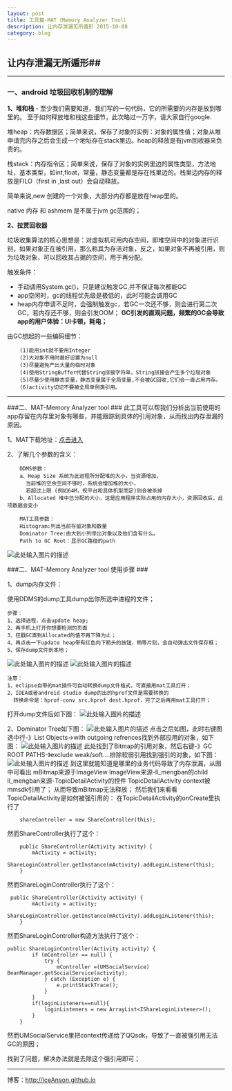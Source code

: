 ```yaml
---
layout: post
title: 工具篇-MAT（Memory Analyzer Tool）
description: 让内存泄漏无所遁形 2015-10-08
category: blog
---
```


## 让内存泄漏无所遁形##

----------

### 一、android 垃圾回收机制的理解 ###
**1、堆和栈** - 至少我们需要知道，我们写的一句代码，它的所需要的内存是放到哪里的。
至于如何释放堆和栈这些细节，此次略过一万字，请大家自行google.
	
堆heap：内存数据区；简单来说，保存了对象的实例：对象的属性值；对象从堆申请完内存之后会生成一个地址存在stack里边。heap的释放是有jvm回收器来负责的。

栈stack：内存指令区；简单来说，保存了对象的实例里边的属性类型，方法地址，基本类型，如int,float，常量，静态变量都是存在栈里边的。栈里边内存的释放是FILO（first in ,last out）会自动释放。

简单来说,new 创建的一个对象，大部分内存都是放在heap里的。

native 内存 和 ashmem 是不属于jvm gc范围的；

**2、拉贾回收器**  

垃圾收集算法的核心思想是：对虚拟机可用内存空间，即堆空间中的对象进行识别，如果对象正在被引用，那么称其为存活对象，反之，如果对象不再被引用，则为垃圾对象，可以回收其占据的空间，用于再分配。

触发条件：
	

 - 手动调用System.gc()，只是建议触发GC,并不保证每次都能GC
 - app空闲时，gc的线程优先级是极低的，此时可能会调用GC
 - heap内存申请不足时，会强制触发gc，若GC一次还不够，则会进行第二次GC，若内存还不够，则会引发OOM；
**GC引发的直观问题，频繁的GC会导致app的用户体验：UI卡顿，耗电；**

由GC想起的一些编码细节：

		(1)能用int就不要用Integer
		(2)大对象不用时最好设置为null
		(3)尽量避免产出大量的临时对象
		(4)使用StringBuffer代替String拼接字符串，String拼接会产生多个垃圾对象
		(5)尽量少使用静态变量，静态变量属于全局变量,不会被GC回收,它们会一直占用内存。
		(6)activity切记不要被全局单例类引用。


----------


###二、MAT-Memory Analyzer tool ###
此工具可以帮我们分析出当前使用的app存留在内存里对象有哪些，并能跟踪到具体的引用对象，从而找出内存泄漏的原因。

1、MAT下载地址：[点击进入](http://www.eclipse.org/mat/downloads.php)

2、了解几个参数的含义：

		DDMS参数：
		a、Heap Size 系统为此进程所分配堆的大小，当资源增加，
		  当前堆的空余空间不够时，系统会增加堆的大小，
          若超过上限 (例如64M，视平台和具体机型而定)则会被杀掉
		b、Allocated 堆中已分配的大小，这是应用程序实际占用的内存大小，资源回收后，此项数据会变小

		MAT工具参数：
		Histogram:列出当前存留对象和数量
		Dominator Tree:由大到小列举出对象以及他们含有什么。
		Path to GC Root：显示GC路径的path
		
![此处输入图片的描述](http://7xnby9.com1.z0.glb.clouddn.com/actions.jpg)
		


###二、MAT-Memory Analyzer tool 使用步骤 ###

1、dump内存文件：

使用DDMS的dump工具dump出你所选中进程的文件；

	步骤：
	1、选择进程，点击update heap;
	2、再手机上打开你想要检测的页面
	3、狂戳GC直到Allocated的值不再下降为止；
	4、再点击一下update heap带有红色向下箭头的按钮，稍等片刻，会自动弹出文件保存框；
	5、保存dump文件到本地；
![此处输入图片的描述](http://7xnby9.com1.z0.glb.clouddn.com/dump.jpg)
![此处输入图片的描述](http://7xnby9.com1.z0.glb.clouddn.com/heap.jpg)


	注意：
	1、eclipse自带的mat插件可自动转换dump文件格式，可直接用mat工具打开；
	2、IDEA或者android studio dump的出的hprof文件是需要转换的
	  转换命令是：hprof-conv src.hprof dest.hprof，完了之后再用mat工具打开；
打开dump文件后如下图：
![此处输入图片的描述](http://7xnby9.com1.z0.glb.clouddn.com/over_view.jpg)


2、Dominator Tree如下图：
![此处输入图片的描述](http://7xnby9.com1.z0.glb.clouddn.com/dominator_tree.jpg)
点击之后如图，此时右键图选中行-》List Objects->with outgoing refrences找到外部应用的对象，如下图：
![此处输入图片的描述](http://7xnby9.com1.z0.glb.clouddn.com/outgoing_two.jpg)
此处找到了Bitmap的引用对象，然后右键-》GC ROOT PATHS-》exclude weak/soft....排除软弱引用找到强引的对象，如下图：
![此处输入图片的描述](http://7xnby9.com1.z0.glb.clouddn.com/topic_mengban.jpg)
到这里就能知道是哪里的业务代码导致了内存泄漏，从图中可看出
mBitmap来源于ImageView
ImageView来源-ll_mengban的child
ll_mengban来源-TopicDetailActivity的控件
TopicDetailActivity context被 mmsdk引用了；
从而导致mBitmap无法释放；
然后我们来看看TopicDetailActivity是如何被强引用的：
在TopicDetailActivity的onCreate里执行了
        
        shareController = new ShareController(this);
然而ShareController执行了这个：
        
        public ShareController(Activity activity) {
            mActivity = activity;
            ShareLoginController.getInstance(mActivity).addLoginListener(this);
        }
然而ShareLoginController执行了这个：

     public ShareController(Activity activity) {
            mActivity = activity;
            ShareLoginController.getInstance(mActivity).addLoginListener(this);
        }

然而ShareLoginController构造方法执行了这个：

    public ShareLoginController(Activity activity) {
            if (mController == null) {
                try {
                    mController =(UMSocialService) BeanManager.getSocialService(activity);
                } catch (Exception e) {
                    e.printStackTrace();
                }
            }
            if(loginListeners==null){
                loginListeners = new ArrayList<IShareLoginListener>();
            }
        }

然而UMSocialService里把context传递给了QQsdk，导致了一直被强引用无法GC的原因；

找到了问题，解决办法就是去除这个强引用即可；

-----------------------
博客：http://iceAnson.github.io